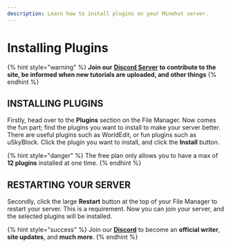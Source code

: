 ```yaml
---
description: Learn how to install plugins on your Minehut server.
---
```


# Installing Plugins

{% hint style="warning" %}
**Join our** [**Discord Server**](https://discord.gg/WjuNvdM) **to contribute to the site, be informed when new tutorials are uploaded, and other things**
{% endhint %}

## INSTALLING PLUGINS

Firstly, head over to the **Plugins** section on the File Manager. Now comes the fun part; find the plugins you want to install to make your server better. There are useful plugins such as WorldEdit, or fun plugins such as uSkyBlock. Click the plugin you want to install, and click the **Install** button.

{% hint style="danger" %}
The free plan only allows you to have a max of **12 plugins** installed at one time.
{% endhint %}

## RESTARTING YOUR SERVER

Secondly, click the large **Restart** button at the top of your File Manager to restart your server. This is a requirement. Now you can join your server, and the selected plugins will be installed.

{% hint style="success" %}
Join our **[Discord](https://invite.gg/minehutxyz)** to become an **official writer**, **site updates**, and **much more**.
{% endhint %}


